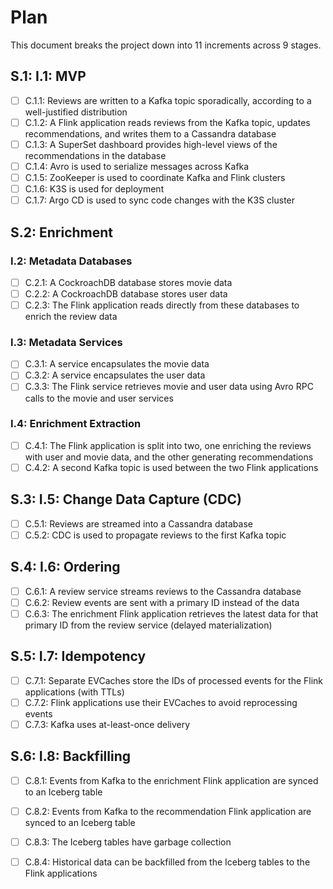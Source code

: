# Plan

This document breaks the project down into 11 increments across 9 stages.

## S.1: I.1: MVP

- [ ] C.1.1: Reviews are written to a Kafka topic sporadically, according to a well-justified
distribution
- [ ] C.1.2: A Flink application reads reviews from the Kafka topic, updates recommendations,
and writes them to a Cassandra database
- [ ] C.1.3: A SuperSet dashboard provides high-level views of the recommendations
in the database
- [ ] C.1.4: Avro is used to serialize messages across Kafka
- [ ] C.1.5: ZooKeeper is used to coordinate Kafka and Flink clusters
- [ ] C.1.6: K3S is used for deployment
- [ ] C.1.7: Argo CD is used to sync code changes with the K3S cluster

## S.2: Enrichment

### I.2: Metadata Databases

- [ ] C.2.1: A CockroachDB database stores movie data
- [ ] C.2.2: A CockroachDB database stores user data
- [ ] C.2.3: The Flink application reads directly from these databases to enrich the review data

### I.3: Metadata Services

- [ ] C.3.1: A service encapsulates the movie data
- [ ] C.3.2: A service encapsulates the user data
- [ ] C.3.3: The Flink service retrieves movie and user data using Avro RPC calls to the movie
and user services

### I.4: Enrichment Extraction

- [ ] C.4.1: The Flink application is split into two, one enriching the reviews with user
and movie data, and the other generating recommendations
- [ ] C.4.2: A second Kafka topic is used between the two Flink applications

## S.3: I.5: Change Data Capture (CDC)

- [ ] C.5.1: Reviews are streamed into a Cassandra database
- [ ] C.5.2: CDC is used to propagate reviews to the first Kafka topic

## S.4: I.6: Ordering

- [ ] C.6.1: A review service streams reviews to the Cassandra database
- [ ] C.6.2: Review events are sent with a primary ID instead of the data
- [ ] C.6.3: The enrichment Flink application retrieves the latest data for that primary ID
from the review service (delayed materialization)

## S.5: I.7: Idempotency

- [ ] C.7.1: Separate EVCaches store the IDs of processed events for the Flink applications
(with TTLs)
- [ ] C.7.2: Flink applications use their EVCaches to avoid reprocessing events
- [ ] C.7.3: Kafka uses at-least-once delivery

## S.6: I.8: Backfilling

- [ ] C.8.1: Events from Kafka to the enrichment Flink application are synced to an Iceberg
table
- [ ] C.8.2: Events from Kafka to the recommendation Flink application are synced to an
Iceberg table
- [ ] C.8.3: The Iceberg tables have garbage collection
- [ ] C.8.4: Historical data can be backfilled from the Iceberg tables to the Flink
applications

